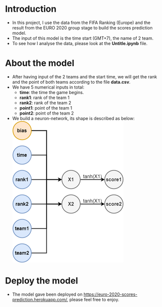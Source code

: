 # Introduction
- In this project, I use the data from the FIFA Ranking (Europe) and the result from the EURO 2020 group stage to build the scores prediction model.
- The input of this model is the time start (GMT+7), the name of 2 team.
- To see how I analyse the data, please look at the **Untitle.ipynb** file.
# About the model
- After having input of the 2 teams and the start time, we will get the rank and the point of both teams according to the file **data.csv**.
- We have 5 numerical inputs in total:
    - **time**: the time the game begins.
    - **rank1**: rank of the team 1
    - **rank2**: rank of the team 2
    - **point1**: point of the team 1
    - **point2**: point of the team 2
- We build a neuron-network, its shape is described as below:<br>
![alt text](images/1.png)<br>
# Deploy the model
- The model gave been deployed on https://euro-2020-scores-prediction.herokuapp.com/, please feel free to enjoy.